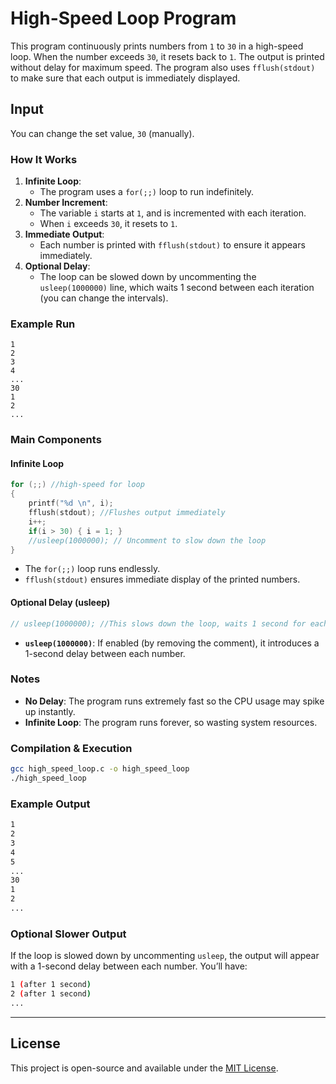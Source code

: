 # **High-Speed Loop Program**  

This program continuously prints numbers from `1` to `30` in a high-speed loop. 
When the number exceeds `30`, it resets back to `1`. The output is printed without delay for maximum speed. 
The program also uses `fflush(stdout)` to make sure that each output is immediately displayed.

## Input
You can change the set value, `30` (manually).

### **How It Works**  
1. **Infinite Loop**:  
   - The program uses a `for(;;)` loop to run indefinitely.  
2. **Number Increment**:  
   - The variable `i` starts at `1`, and is incremented with each iteration.  
   - When `i` exceeds `30`, it resets to `1`.  
3. **Immediate Output**:  
   - Each number is printed with `fflush(stdout)` to ensure it appears immediately.  
4. **Optional Delay**:  
   - The loop can be slowed down by uncommenting the `usleep(1000000)` line, which waits 1 second between each iteration (you can change the intervals).

### **Example Run**  
```plaintext
1
2
3
4
...
30
1
2
...
```

### **Main Components**  

#### **Infinite Loop**  
```c
for (;;) //high-speed for loop
{
    printf("%d \n", i);
    fflush(stdout); //Flushes output immediately
    i++;
    if(i > 30) { i = 1; }
    //usleep(1000000); // Uncomment to slow down the loop
}
```

- The `for(;;)` loop runs endlessly.
- `fflush(stdout)` ensures immediate display of the printed numbers.

#### **Optional Delay (usleep)**  
```c
// usleep(1000000); //This slows down the loop, waits 1 second for each iteration
```

- **`usleep(1000000)`**: If enabled (by removing the comment), it introduces a 1-second delay between each number.

### **Notes**  
- **No Delay**: The program runs extremely fast so the CPU usage may spike up instantly.
- **Infinite Loop**: The program runs forever, so wasting system resources.

### **Compilation & Execution**  
```sh
gcc high_speed_loop.c -o high_speed_loop  
./high_speed_loop
```

### **Example Output**  
```sh
1
2
3
4
5
...
30
1
2
...
```

### **Optional Slower Output**  
If the loop is slowed down by uncommenting `usleep`, the output will appear with a 1-second delay between each number. You’ll have:

```sh
1 (after 1 second)
2 (after 1 second)
...
```
-------------
## License
This project is open-source and available under the [MIT License](LICENSE).

